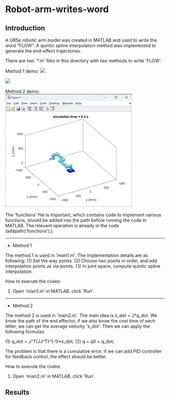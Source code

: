 # Robot-arm-writes-word

## Introduction

A UR5e robotic arm model was created in MATLAB and used to write the word "FLOW". A quintic spline interpolation method was implemented to generate the end-effect trajectories.

There are two '*.m' files in this directory with two methods to write 'FLOW'.

Method 1 demo:
<img src="/imgs/flow1_video.gif" width="400">

<img src="/imgs/flow1_video2.gif" width="400">

Method 2 demo:
<img src="/imgs/flow2_video.gif" width="400">

The 'functions' file is important, which contains code to implement various functions, should be added into the path before running the code in MATLAB. The relevant operation is already in the code (addpath('functions');).

---
* Method 1

The method 1 is used in 'main1.m'. The implementation details are as following:
(1) Set the way points.
(2) Choose two points in order, and add interpolation points as via points.
(3) In joint space, compute quintic spline interpolation.

How to execute the codes:
1. Open 'mian1.m' in MATLAB, click 'Run'.

---
* Method 2

The method 2 is used in 'main2.m'. The main idea is x_dot = J*q_dot. We know the path of the end effector, if we also know the cost time of each letter, we can get the average velocity 'x_dot'. Then we can apply the following formulas:

(1) q_dot = J^T(JJ^T)^(-1)*x_dot;
(2) q = q0 + q_dot;

The problem is that there is a cumulative error, if we can add PID controller for feedback control, the effect should be better.

How to execute the codes:
1. Open 'mian2.m' in MATLAB, click 'Run'.

## Results


